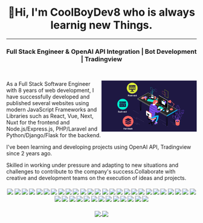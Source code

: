 <h1 align="center">👋Hi, I'm CoolBoyDev8 who is always learnig new Things.</h1>
<hr />
<h3 align="center">Full Stack Engineer & OpenAI API Integration | Bot Development | Tradingview</h3>

<br />

<p><img align="right" width="50%" src="fullstack.gif" alt="CoolBoyDev" /></p>

<p>As a Full Stack Software Engineer with 8 years of web development, I have successfully developed and published several websites using modern JavaScript Frameworks and Libraries such as React, Vue, Next, Nuxt for the frontend and Node.js/Express.js, PHP/Laravel and Python/Django/Flask for the backend.</p><p>I've been learning and developing projects using OpenAI API, Tradingview since 2 years ago.</p><p>Skilled in working under pressure and adapting to new situations and challenges to contribute to the company's success.Collaborate with creative and development teams on the execution of ideas and projects.</p>

####      <div align="center">![](https://img.shields.io/badge/React-blue) ![](https://img.shields.io/badge/Next.js-blue) ![](https://img.shields.io/badge/Angular-blue) ![](https://img.shields.io/badge/Vue.js-blue) ![](https://img.shields.io/badge/TailwindCSS-blue) ![](https://img.shields.io/badge/AntDesign-blue) ![](https://img.shields.io/badge/MaterialUI-blue) ![](https://img.shields.io/badge/CleanUI-blue) ![](https://img.shields.io/badge/UI/UX-blue) ![](https://img.shields.io/badge/ReactNative-blue) ![](https://img.shields.io/badge/PHP-blue) ![](https://img.shields.io/badge/Laravel-blue) ![](https://img.shields.io/badge/WordPress-yellow) ![](https://img.shields.io/badge/Shopify-yellow) ![](https://img.shields.io/badge/Bubble.io-yellow) ![](https://img.shields.io/badge/Node.js-green) ![](https://img.shields.io/badge/ExpressJs-green) ![](https://img.shields.io/badge/NestJs-green)  ![](https://img.shields.io/badge/Golang-green) ![](https://img.shields.io/badge/TypeScript-green) ![](https://img.shields.io/badge/JavaScript-green) ![](https://img.shields.io/badge/MERNStack-green) ![](https://img.shields.io/badge/AI-red) ![](https://img.shields.io/badge/MachineLearning-red) ![](https://img.shields.io/badge/OpenAI-red) ![](https://img.shields.io/badge/ChatGPT-red) ![](https://img.shields.io/badge/LLM-red) ![](https://img.shields.io/badge/LangChain-red) ![](https://img.shields.io/badge/AIChatBot-red) ![](https://img.shields.io/badge/GenerativeAI-red) ![](https://img.shields.io/badge/Python-red) ![](https://img.shields.io/badge/Django-red) ![](https://img.shields.io/badge/pinescript-brown) ![](https://img.shields.io/badge/TradingView-brown) ![](https://img.shields.io/badge/Tradingbot-brown) ![](https://img.shields.io/badge/MySQL-purple) ![](https://img.shields.io/badge/MongoDB-purple) ![](https://img.shields.io/badge/PostgreSQL-purple) ![](https://img.shields.io/badge/Oracle-purple)</div>

<p align="center">
  <a href="https://github.com/zinping/github-readme-stats">
    <img height=200 align="center" src="https://github-readme-stats.vercel.app/api?username=zinping&show_icons=true&theme=radical&card_width=350&rank_icon=github" />
  </a>
  <a href="https://github.com/zinping/convoychat">
    <img height=200 align="center" src="https://github-readme-stats.vercel.app/api/top-langs?username=ffflabs&layout=compact&langs_count=8&card_width=350&theme=radical" />
  </a>
</p>
</p>
